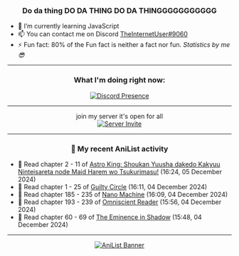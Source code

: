 <div align="center">

### Do da thing DO DA THING DO DA THINGGGGGGGGGGG
</div>

- 🌱 I’m currently learning JavaScript
- 📫 You can contact me on Discord [TheInternetUser#9060](https://discord.com/users/534117072796385300)
- ⚡ Fun fact: 80% of the Fun fact is neither a fact nor fun. _Statistics by me 😎_
<hr>

<div align="center">

### What I'm doing right now:
[![Discord Presence](https://lanyard.cnrad.dev/api/534117072796385300)](https://discord.com/users/534117072796385300)
<hr>

join my server it's open for all <br>
[![Server Invite](https://invidget.switchblade.xyz/bfYgVHxrSs)](https://discord.gg/bfYgVHxrSs)

<hr>
  
### 🌸 My recent AniList activity

</div>

<!-- ANILIST_ACTIVITY:start -->

-   📖 Read chapter 2 - 11 of [Astro King: Shoukan Yuusha dakedo Kakyuu Ninteisareta node Maid Harem wo Tsukurimasu!](https://anilist.co/manga/151865) (16:24, 05 December 2024)
-   📖 Read chapter 1 - 25 of [Guilty Circle](https://anilist.co/manga/133592) (16:11, 04 December 2024)
-   📖 Read chapter 185 - 235 of [Nano Machine](https://anilist.co/manga/120980) (16:09, 04 December 2024)
-   📖 Read chapter 193 - 239 of [Omniscient Reader](https://anilist.co/manga/119257) (15:56, 04 December 2024)
-   📖 Read chapter 60 - 69 of [The Eminence in Shadow](https://anilist.co/manga/106758) (15:48, 04 December 2024)

<!-- ANILIST_ACTIVITY:end -->
<hr>

<div align="center">

[![AniList Banner](https://img.anili.st/User/929966)](https://anilist.co/user/TheInternetUser)

<!-- ![Profile views](https://gpvc.arturio.dev/TheInternetUse7) Since 2023-01-09 -->
<br>


</div>
